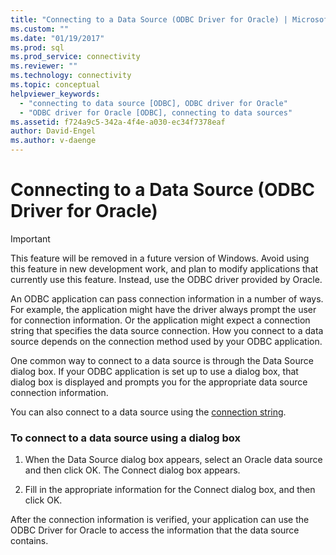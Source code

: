 ```yaml
---
title: "Connecting to a Data Source (ODBC Driver for Oracle) | Microsoft Docs"
ms.custom: ""
ms.date: "01/19/2017"
ms.prod: sql
ms.prod_service: connectivity
ms.reviewer: ""
ms.technology: connectivity
ms.topic: conceptual
helpviewer_keywords: 
  - "connecting to data source [ODBC], ODBC driver for Oracle"
  - "ODBC driver for Oracle [ODBC], connecting to data sources"
ms.assetid: f724a9c5-342a-4f4e-a030-ec34f7378eaf
author: David-Engel
ms.author: v-daenge
---
```

# Connecting to a Data Source (ODBC Driver for Oracle)
> [!IMPORTANT]  
>  This feature will be removed in a future version of Windows. Avoid using this feature in new development work, and plan to modify applications that currently use this feature. Instead, use the ODBC driver provided by Oracle.  
  
 An ODBC application can pass connection information in a number of ways. For example, the application might have the driver always prompt the user for connection information. Or the application might expect a connection string that specifies the data source connection. How you connect to a data source depends on the connection method used by your ODBC application.  
  
 One common way to connect to a data source is through the Data Source dialog box. If your ODBC application is set up to use a dialog box, that dialog box is displayed and prompts you for the appropriate data source connection information.  
  
 You can also connect to a data source using the [connection string](../../odbc/microsoft/connection-string-format-and-attributes.md).  
  
### To connect to a data source using a dialog box  
  
1.  When the Data Source dialog box appears, select an Oracle data source and then click OK. The Connect dialog box appears.  
  
2.  Fill in the appropriate information for the Connect dialog box, and then click OK.  
  
 After the connection information is verified, your application can use the ODBC Driver for Oracle to access the information that the data source contains.

